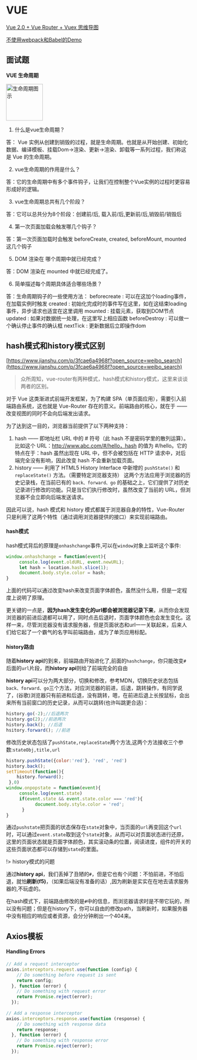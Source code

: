 # VUE

<a href="demo/mindMap/zoomableCollapsibleTree.html?vue">Vue 2.0 + Vue Router + Vuex 思维导图</a>

<a href="demo/vueDemo/index.html">不使用webpack和Babel的Demo</a>

## 面试题

**VUE 生命周期**

<img id="vuelifecycle" src="img/vuelifecycle.png" style="height:100px" alt="生命周期图示" />

1. 什么是vue生命周期？

答： Vue 实例从创建到销毁的过程，就是生命周期。也就是从开始创建、初始化数据、编译模板、挂载Dom→渲染、更新→渲染、卸载等一系列过程，我们称这是 Vue 的生命周期。

2. vue生命周期的作用是什么？

答：它的生命周期中有多个事件钩子，让我们在控制整个Vue实例的过程时更容易形成好的逻辑。

3. vue生命周期总共有几个阶段？

答：它可以总共分为8个阶段：创建前/后, 载入前/后,更新前/后,销毁前/销毁后

4. 第一次页面加载会触发哪几个钩子？

答：第一次页面加载时会触发 beforeCreate, created, beforeMount, mounted 这几个钩子

5. DOM 渲染在 哪个周期中就已经完成？

答：DOM 渲染在 mounted 中就已经完成了。

6. 简单描述每个周期具体适合哪些场景？

答：生命周期钩子的一些使用方法： beforecreate : 可以在这加个loading事件，在加载实例时触发 created : 初始化完成时的事件写在这里，如在这结束loading事件，异步请求也适宜在这里调用 mounted : 挂载元素，获取到DOM节点 updated : 如果对数据统一处理，在这里写上相应函数 beforeDestroy : 可以做一个确认停止事件的确认框 nextTick : 更新数据后立即操作dom


## hash模式和history模式区别

[https://www.jianshu.com/p/3fcae6a4968f?open_source=weibo_search](https://www.jianshu.com/p/3fcae6a4968f?open_source=weibo_search)

> 众所周知，vue-router有两种模式，hash模式和history模式，这里来谈谈两者的区别。

对于 Vue 这类渐进式前端开发框架，为了构建 SPA（单页面应用），需要引入前端路由系统，这也就是 Vue-Router 存在的意义。前端路由的核心，就在于 —— 改变视图的同时不会向后端发出请求。

为了达到这一目的，浏览器当前提供了以下两种支持：

1. hash —— 即地址栏 URL 中的 # 符号（此 hash 不是密码学里的散列运算）。
比如这个 URL：http://www.abc.com/#/hello，hash 的值为 #/hello。它的特点在于：hash 虽然出现在 URL 中，但不会被包括在 HTTP 请求中，对后端完全没有影响，因此改变 hash 不会重新加载页面。
2. history —— 利用了 HTML5 History Interface 中新增的 `pushState()` 和 `replaceState()` 方法。（需要特定浏览器支持）
这两个方法应用于浏览器的历史记录栈，在当前已有的 `back、forward、go` 的基础之上，它们提供了对历史记录进行修改的功能。只是当它们执行修改时，虽然改变了当前的 URL，但浏览器不会立即向后端发送请求。

因此可以说，hash 模式和 history 模式都属于浏览器自身的特性，Vue-Router 只是利用了这两个特性（通过调用浏览器提供的接口）来实现前端路由。


#### hash模式

hash模式背后的原理是`onhashchange`事件,可以在`window`对象上监听这个事件:

```javascript
window.onhashchange = function(event){
     console.log(event.oldURL, event.newURL);
     let hash = location.hash.slice(1); 
     document.body.style.color = hash;
}
```
上面的代码可以通过改变hash来改变页面字体颜色，虽然没什么用，但是一定程度上说明了原理。

更关键的一点是，**因为hash发生变化的url都会被浏览器记录下来**，从而你会发现浏览器的前进后退都可以用了，同时点击后退时，页面字体颜色也会发生变化。这样一来，尽管浏览器没有请求服务器，但是页面状态和url一一关联起来，后来人们给它起了一个霸气的名字叫前端路由，成为了单页应用标配。

#### history路由

随着**history api**的到来，前端路由开始进化了,前面的`hashchange`，你只能改变`#`后面的`url`片段，而**history api**则给了前端完全的自由

**history api**可以分为两大部分，切换和修改，参考MDN，切换历史状态包括`back、forward、go`三个方法，对应浏览器的前进，后退，跳转操作，有同学说了，(谷歌)浏览器只有前进和后退，没有跳转，嗯，在前进后退上长按鼠标，会出来所有当前窗口的历史记录，从而可以跳转(也许叫跳更合适)：
````javascript
history.go(-2);//后退两次
history.go(2);//前进两次
history.back(); //后退
hsitory.forward(); //前进
````

修改历史状态包括了`pushState,replaceState`两个方法,这两个方法接收三个参数:`stateObj,title,url`

```javascript
history.pushState({color:'red'}, 'red', 'red')
history.back();
setTimeout(function(){
    history.forward();
 },0)
window.onpopstate = function(event){
     console.log(event.state)
     if(event.state && event.state.color === 'red'){
           document.body.style.color = 'red';
      }
}
```

通过`pushstate`把页面的状态保存在`state`对象中，当页面的`url`再变回这个`url`时，可以通过`event.state`取到这个`state`对象，从而可以对页面状态进行还原，这里的页面状态就是页面字体颜色，其实滚动条的位置，阅读进度，组件的开关的这些页面状态都可以存储到`state`的里面。

!> history模式的问题

通过**history api**，我们丢掉了丑陋的`#`，但是它也有个问题：不怕前进，不怕后退，就怕**刷新(f5)**，（如果后端没有准备的话）,因为刷新是实实在在地去请求服务器的,不玩虚的。

在hash模式下，前端路由修改的是`#`中的信息，而浏览器请求时是不带它玩的，所以没有问题；但是在history下，你可以自由的修改path，当刷新时，如果服务器中没有相应的响应或者资源，会分分钟刷出一个404来。


## Axios模板

#### Handling Errors
```javascript
// Add a request interceptor
axios.interceptors.request.use(function (config) {
    // Do something before request is sent
    return config;
  }, function (error) {
    // Do something with request error
    return Promise.reject(error);
  });
 
// Add a response interceptor
axios.interceptors.response.use(function (response) {
    // Do something with response data
    return response;
  }, function (error) {
    // Do something with response error
    return Promise.reject(error);
  });
```

<script type="text/javascript">
var vuelifecycle = document.getElementById("vuelifecycle");
vuelifecycle.onclick = function(){
  window.open("img/vuelifecycle.png")
}
</script>
